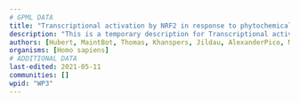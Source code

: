 ```yaml
---
# GPML DATA
title: "Transcriptional activation by NRF2 in response to phytochemicals"
description: "This is a temporary description for Transcriptional activation by NRF2 in response to phytochemicals"
authors: [Hubert, MaintBot, Thomas, Khanspers, Jildau, AlexanderPico, MartijnVanIersel, AllanKuchinsky, Ddigles, Egonw, Nsalomonis, Zari, Eweitz]
organisms: [Homo sapiens]
# ADDITIONAL DATA
last-edited: 2021-05-11
communities: []
wpid: "WP3"
---
```

